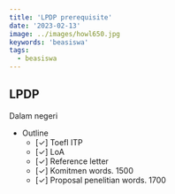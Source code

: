 ```yaml
---
title: 'LPDP prerequisite'
date: '2023-02-13'
image: ../images/howl650.jpg
keywords: 'beasiswa'
tags:
  - beasiswa
---
```


## LPDP

Dalam negeri

- Outline
  - [✓] Toefl ITP
  - [✓] LoA
  - [✓] Reference letter
  - [✓] Komitmen words. 1500
  - [✓] Proposal penelitian words. 1700
